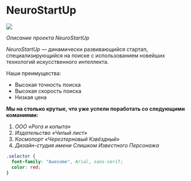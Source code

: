 # NeuroStartUp

![](https://netology-code.github.io/git-homeworks/introduction/assets/logo.png)

*Описание проекта NeuroStartUp*

*NeuroStartUp* — динамически развивающийся стартап, специализирующийся на поиске с использованием новейших технологий искусственного интеллекта.


Наши преимущества:
* Высокая точность поиска
* Высокая скорость поиска
* Низкая цена


**Мы на столько крутые, что уже успели поработать со следующими команиями:**
1. *ООО «Рога и копыта»*
2. *Издательство «Читый лист»*
3. *Космопорт «Черезтерновый Кзвёздный»*
4. *Дизайн-студия имени Слишком Известного Персонажа*

```CSS
.selector {
  font-family: "Awesome", Arial, sans-serif;
  color: red;
}
```